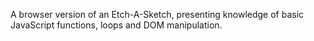 A browser version of an Etch-A-Sketch, presenting knowledge of basic JavaScript functions, loops and DOM manipulation.
